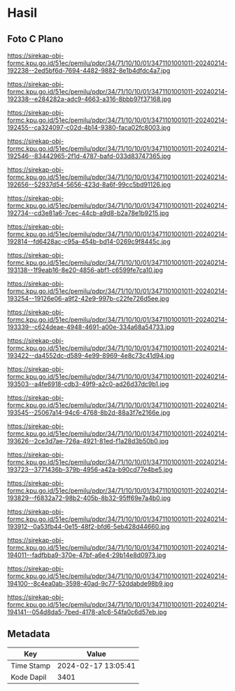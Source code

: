 # Hasil

## Foto C Plano

https://sirekap-obj-formc.kpu.go.id/51ec/pemilu/pdpr/34/71/10/10/01/3471101001011-20240214-192238--2ed5bf6d-7694-4482-9882-8e1b4dfdc4a7.jpg

https://sirekap-obj-formc.kpu.go.id/51ec/pemilu/pdpr/34/71/10/10/01/3471101001011-20240214-192338--e284282a-adc9-4663-a316-8bbb97f37168.jpg

https://sirekap-obj-formc.kpu.go.id/51ec/pemilu/pdpr/34/71/10/10/01/3471101001011-20240214-192455--ca324097-c02d-4b14-9380-faca02fc8003.jpg

https://sirekap-obj-formc.kpu.go.id/51ec/pemilu/pdpr/34/71/10/10/01/3471101001011-20240214-192546--83442965-2f1d-4787-bafd-033d83747365.jpg

https://sirekap-obj-formc.kpu.go.id/51ec/pemilu/pdpr/34/71/10/10/01/3471101001011-20240214-192656--52937d54-5656-423d-8a6f-99cc5bd91126.jpg

https://sirekap-obj-formc.kpu.go.id/51ec/pemilu/pdpr/34/71/10/10/01/3471101001011-20240214-192734--cd3e81a6-7cec-44cb-a9d8-b2a78e1b9215.jpg

https://sirekap-obj-formc.kpu.go.id/51ec/pemilu/pdpr/34/71/10/10/01/3471101001011-20240214-192814--fd6428ac-c95a-454b-bd14-0269c9f8445c.jpg

https://sirekap-obj-formc.kpu.go.id/51ec/pemilu/pdpr/34/71/10/10/01/3471101001011-20240214-193138--1f9eab16-8e20-4856-abf1-c6599fe7ca10.jpg

https://sirekap-obj-formc.kpu.go.id/51ec/pemilu/pdpr/34/71/10/10/01/3471101001011-20240214-193254--19126e06-a9f2-42e9-997b-c22fe726d5ee.jpg

https://sirekap-obj-formc.kpu.go.id/51ec/pemilu/pdpr/34/71/10/10/01/3471101001011-20240214-193339--c624deae-4948-4691-a00e-334a68a54733.jpg

https://sirekap-obj-formc.kpu.go.id/51ec/pemilu/pdpr/34/71/10/10/01/3471101001011-20240214-193422--da4552dc-d589-4e99-8969-4e8c73c41d94.jpg

https://sirekap-obj-formc.kpu.go.id/51ec/pemilu/pdpr/34/71/10/10/01/3471101001011-20240214-193503--a4fe6918-cdb3-49f9-a2c0-ad26d37dc9b1.jpg

https://sirekap-obj-formc.kpu.go.id/51ec/pemilu/pdpr/34/71/10/10/01/3471101001011-20240214-193545--25067a14-94c6-4768-8b2d-88a3f7e2166e.jpg

https://sirekap-obj-formc.kpu.go.id/51ec/pemilu/pdpr/34/71/10/10/01/3471101001011-20240214-193626--2ce3d7ae-726a-4921-81ed-f1a28d3b50b0.jpg

https://sirekap-obj-formc.kpu.go.id/51ec/pemilu/pdpr/34/71/10/10/01/3471101001011-20240214-193723--3771436b-379b-4956-a42a-b90cd77e4be5.jpg

https://sirekap-obj-formc.kpu.go.id/51ec/pemilu/pdpr/34/71/10/10/01/3471101001011-20240214-193829--f6832a72-98b2-405b-8b32-95ff69e7a4b0.jpg

https://sirekap-obj-formc.kpu.go.id/51ec/pemilu/pdpr/34/71/10/10/01/3471101001011-20240214-193912--0a53fb44-0e15-48f2-bfd6-5eb428d44660.jpg

https://sirekap-obj-formc.kpu.go.id/51ec/pemilu/pdpr/34/71/10/10/01/3471101001011-20240214-194011--fadfbba9-370e-47bf-a6e4-29b14e8d0973.jpg

https://sirekap-obj-formc.kpu.go.id/51ec/pemilu/pdpr/34/71/10/10/01/3471101001011-20240214-194100--8c4ea0ab-3598-40ad-9c77-52ddabde98b9.jpg

https://sirekap-obj-formc.kpu.go.id/51ec/pemilu/pdpr/34/71/10/10/01/3471101001011-20240214-194141--054d8da5-7bed-4178-a1c6-54fa0c6d57eb.jpg


## Metadata

| Key        | Value               |
| ---------- | ------------------- |
| Time Stamp | 2024-02-17 13:05:41 |
| Kode Dapil | 3401                |



